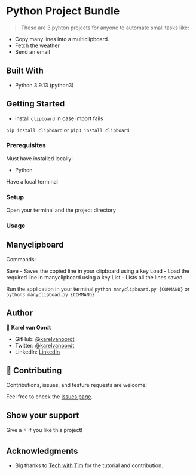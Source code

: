 
# Python Project Bundle

> These are 3 pyhton projects for anyone to automate small tasks like:

- Copy many lines into a multiclipboard.
- Fetch the weather
- Send an email


## Built With

- Python 3.9.13 (python3)

## Getting Started

- install `clipboard` in case import fails

`pip install clipboard` or `pip3 install clipboard`

### Prerequisites

Must have installed locally:
- Python

Have a local terminal

### Setup

Open your terminal and the project directory


### Usage

## Manyclipboard

Commands:

Save - Saves the copied line in your clipboard using a key
Load - Load the required line in manyclipboard using a key
List - Lists all the lines saved

Run the application in your terminal `python manyclipboard.py {COMMAND}` or `python3 manyclipboad.py {COMMAND}`



## Author

👤 **Karel van Oordt**

- GitHub: [@karelvanoordt](https://github.com/karelvanoordt)
- Twitter: [@karelvanoordt](https://twitter.com/karelvanoordt)
- LinkedIn: [LinkedIn](https://linkedin.com/in/karelvanoordt)


## 🤝 Contributing

Contributions, issues, and feature requests are welcome!

Feel free to check the [issues page](https://github.com/karelvanoordt/python-project-bundle/issues/).

## Show your support

Give a ⭐️ if you like this project!

## Acknowledgments

- Big thanks to [Tech with Tim](https://www.youtube.com/c/TechWithTim) for the tutorial and contribution.
